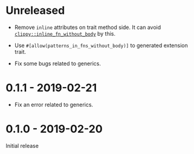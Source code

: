 # Unreleased

* Remove `inline` attributes on trait method side. It can avoid [`clippy::inline_fn_without_body`](https://rust-lang.github.io/rust-clippy/master/index.html#inline_fn_without_body) by this.

* Use `#[allow(patterns_in_fns_without_body)]` to generated extension trait.

* Fix some bugs related to generics.

# 0.1.1 - 2019-02-21

* Fix an error related to generics.

# 0.1.0 - 2019-02-20

Initial release
